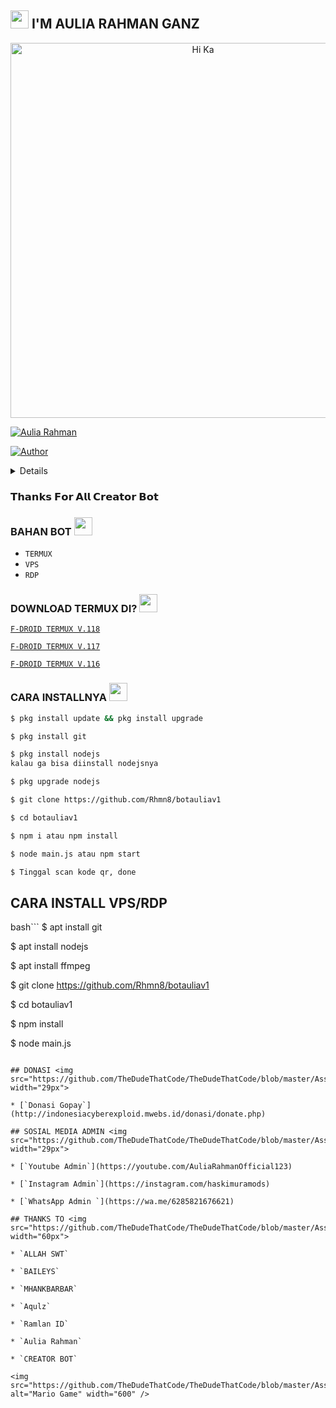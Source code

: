 ## <img src="https://github.com/TheDudeThatCode/TheDudeThatCode/blob/master/Assets/Hi.gif" width="29px"> I'M AULIA RAHMAN GANZ

<p align="center">

<img src="http://auliahost.mwebs.id/images.png" alt="Hi Ka" width="600">

<a href="https://avatars.githubusercontent.com/u/81602606?v=4"><img title="Aulia Rahman" src="https://img.shields.io/badge/Aulia Rahman-green?colorA=%23ff0000&colorB=%23017e40&style=for-the-badge"></a>

</p>

<p align="center">

<a href="https://github.com/Rhmn8/"><img title="Author" src="https://img.shields.io/badge/AUTHOR-AULIA RAHMAN-orange.svg?style=for-the-badge&logo=github"></a>

</p>

<details>

 

</details>

### 𝗧𝗵𝗮𝗻𝗸𝘀 𝗙𝗼𝗿 𝗔𝗹𝗹 𝗖𝗿𝗲𝗮𝘁𝗼𝗿 𝗕𝗼𝘁

### BAHAN BOT <img src="https://github.com/TheDudeThatCode/TheDudeThatCode/blob/master/Assets/powerup.gif" width="29px">

* `TERMUX`
* `VPS`
* `RDP`

### DOWNLOAD TERMUX DI? <img src="https://github.com/TheDudeThatCode/TheDudeThatCode/blob/master/Assets/powerup.gif" width="29px">

[`F-DROID TERMUX V.118`](https://f-droid.org/repo/com.termux_118.apk)

[`F-DROID TERMUX V.117`](https://f-droid.org/repo/com.termux_117.apk)

[`F-DROID TERMUX V.116`](https://f-droid.org/repo/com.termux_116.apk)


### CARA INSTALLNYA  <img src="https://github.com/TheDudeThatCode/TheDudeThatCode/blob/master/Assets/hmm.gif" width="29px">

```bash
$ pkg install update && pkg install upgrade

$ pkg install git

$ pkg install nodejs
kalau ga bisa diinstall nodejsnya

$ pkg upgrade nodejs

$ git clone https://github.com/Rhmn8/botauliav1

$ cd botauliav1

$ npm i atau npm install

$ node main.js atau npm start

$ Tinggal scan kode qr, done

```

## CARA INSTALL VPS/RDP

bash```
$ apt install git

$ apt install nodejs

$ apt install ffmpeg

$ git clone https://github.com/Rhmn8/botauliav1

$ cd botauliav1

$ npm install

$ node main.js
```

## DONASI <img src="https://github.com/TheDudeThatCode/TheDudeThatCode/blob/master/Assets/coin.gif" width="29px">

* [`Donasi Gopay`](http://indonesiacyberexploid.mwebs.id/donasi/donate.php) 

## SOSIAL MEDIA ADMIN <img src="https://github.com/TheDudeThatCode/TheDudeThatCode/blob/master/Assets/powerup.gif" width="29px">

* [`Youtube Admin`](https://youtube.com/AuliaRahmanOfficial123)

* [`Instagram Admin`](https://instagram.com/haskimuramods)

* [`WhatsApp Admin `](https://wa.me/6285821676621)

## THANKS TO <img src="https://github.com/TheDudeThatCode/TheDudeThatCode/blob/master/Assets/Handshake.gif" width="60px">

* `ALLAH SWT`

* `BAILEYS`

* `MHANKBARBAR`

* `Aqulz`

* `Ramlan ID`

* `Aulia Rahman`

* `CREATOR BOT`

<img src="https://github.com/TheDudeThatCode/TheDudeThatCode/blob/master/Assets/Mario_Gameplay.gif" alt="Mario Game" width="600" />

